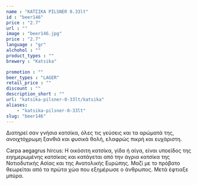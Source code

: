 ```yaml
---
name : "ΚΑΤΣΙΚΑ PILSNER 0.33lt"
id : "beer146"
price : "2.7"
url : ""
image : "beer146.jpg"
price : "2.7"
language : "gr"
alchohol : ""
product_types : ""
brewery : "Katsika"

promotion : ""
beer_types : "LAGER"
retail_price : ""
discount : ""
description_short : ""
url: "katsika-pilsner-0-33lt/katsika"
aliases: 
    - "katsika-pilsner-0-33lt"
slug: "beer146"
---
```


Διατηρεί σαν γνήσια κατσίκα, όλες τις γεύσεις και τα αρώματά της, ανοιχτόχρωμη ξανθιά και φυσικά θολή, ελαφρώς πικρή και ευχάριστη.

Carpa aegagrus hircus: Η οικόσιτη κατσίκα, γίδα ή αίγα, είναι υποείδος της εηημερωμένης κατσίκας και κατάγεται από την άγρια κατσίκα της Νοτιοδυτικής Ασίας και της Ανατολικής Ευρώπης. Μαζί με το πρόβατο θεωρείται από τα πρώτα χώα που εξημέρωσε ο άνθρωπος. Μετά έφτιαξε μπύρα.